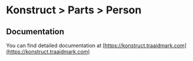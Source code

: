 # Konstruct > Parts > Person

## Documentation

You can find detailed documentation at [https://konstruct.traaidmark.com](https://konstruct.traaidmark.com)
